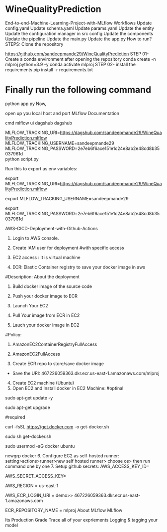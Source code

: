 # WineQualityPrediction


End-to-end-Machine-Learning-Project-with-MLflow
Workflows
Update config.yaml
Update schema.yaml
Update params.yaml
Update the entity
Update the configuration manager in src config
Update the components
Update the pipeline
Update the main.py
Update the app.py
How to run?
STEPS:
Clone the repository

https://github.com/sandeepmande29/WineQualityPrediction
STEP 01- Create a conda environment after opening the repository
conda create -n mlproj python=3.9 -y
conda activate mlproj
STEP 02- install the requirements
pip install -r requirements.txt
# Finally run the following command
python app.py
Now,

open up you local host and port
MLflow
Documentation

cmd
mlflow ui
dagshub
dagshub

MLFLOW_TRACKING_URI=https://dagshub.com/sandeepmande29/WineQualityPrediction.mlflow \
MLFLOW_TRACKING_USERNAME=sandeepmande29 \
MLFLOW_TRACKING_PASSWORD=2e7eb6f6ace151e1c24e8ab2e48cd8b35037961d \
python script.py

Run this to export as env variables:


export MLFLOW_TRACKING_URI=https://dagshub.com/sandeepmande29/WineQualityPrediction.mlflow

export MLFLOW_TRACKING_USERNAME=sandeepmande29

export MLFLOW_TRACKING_PASSWORD=2e7eb6f6ace151e1c24e8ab2e48cd8b35037961d

AWS-CICD-Deployment-with-Github-Actions
1. Login to AWS console.
2. Create IAM user for deployment
#with specific access

1. EC2 access : It is virtual machine

2. ECR: Elastic Container registry to save your docker image in aws


#Description: About the deployment

1. Build docker image of the source code

2. Push your docker image to ECR

3. Launch Your EC2 

4. Pull Your image from ECR in EC2

5. Lauch your docker image in EC2

#Policy:

1. AmazonEC2ContainerRegistryFullAccess

2. AmazonEC2FullAccess
3. Create ECR repo to store/save docker image
- Save the URI:  467226059363.dkr.ecr.us-east-1.amazonaws.com/mlproj
4. Create EC2 machine (Ubuntu)
5. Open EC2 and Install docker in EC2 Machine:
#optinal

sudo apt-get update -y

sudo apt-get upgrade

#required

curl -fsSL https://get.docker.com -o get-docker.sh

sudo sh get-docker.sh

sudo usermod -aG docker ubuntu

newgrp docker
6. Configure EC2 as self-hosted runner:
setting>actions>runner>new self hosted runner> choose os> then run command one by one
7. Setup github secrets:
AWS_ACCESS_KEY_ID=

AWS_SECRET_ACCESS_KEY=

AWS_REGION = us-east-1

AWS_ECR_LOGIN_URI = demo>>  467226059363.dkr.ecr.us-east-1.amazonaws.com

ECR_REPOSITORY_NAME = mlproj
About MLflow
MLflow

Its Production Grade
Trace all of your expriements
Logging & tagging your model